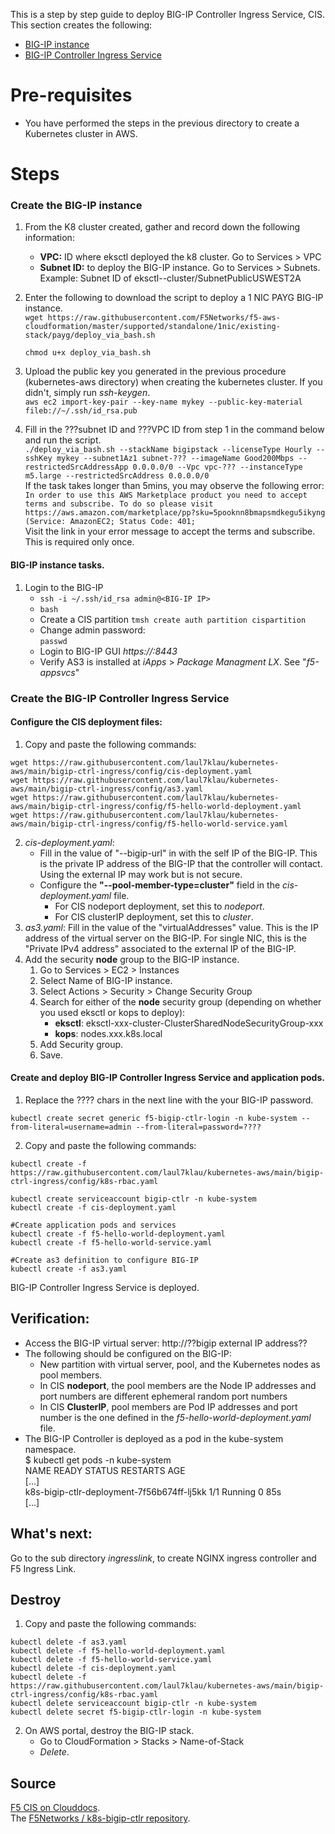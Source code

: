 This is a step by step guide to deploy BIG-IP Controller Ingress Service, CIS. This section creates the following:
- [BIG-IP instance](https://github.com/laul7klau/kubernetes-aws/tree/main/bigip-ctrl-ingress#create-the-big-ip-instance)
- [BIG-IP Controller Ingress Service](https://github.com/laul7klau/kubernetes-aws/tree/main/bigip-ctrl-ingress#create-the-big-ip-controller-ingress-service)

# Pre-requisites
- You have performed the steps in the previous directory to create a Kubernetes cluster in AWS.

# Steps  
### Create the BIG-IP instance
1. From the K8 cluster created, gather and record down the following information:
   - **VPC:** ID where eksctl deployed the k8 cluster. Go to Services > VPC
   - **Subnet ID:** to deploy the BIG-IP instance. Go to Services > Subnets. Example: Subnet ID of  eksctl-<name>-cluster/SubnetPublicUSWEST2A

2. Enter the following to download the script to deploy a 1 NIC PAYG BIG-IP instance.  
   ``wget https://raw.githubusercontent.com/F5Networks/f5-aws-cloudformation/master/supported/standalone/1nic/existing-stack/payg/deploy_via_bash.sh``  

   ``chmod u+x deploy_via_bash.sh``

3. Upload the public key you generated in the previous procedure (kubernetes-aws directory) when creating the kubernetes cluster. If you didn't, simply run *ssh-keygen*.  
```aws ec2 import-key-pair --key-name mykey --public-key-material fileb://~/.ssh/id_rsa.pub```

4. Fill in the ???subnet ID and ???VPC ID from step 1 in the command below and run the script.    
``./deploy_via_bash.sh --stackName bigipstack --licenseType Hourly --sshKey mykey --subnet1Az1 subnet-??? --imageName Good200Mbps --restrictedSrcAddressApp 0.0.0.0/0 --Vpc vpc-??? --instanceType m5.large --restrictedSrcAddress 0.0.0.0/0``  
If the task takes longer than 5mins, you may observe the following error:  
```In order to use this AWS Marketplace product you need to accept terms and subscribe. To do so please visit https://aws.amazon.com/marketplace/pp?sku=5pooknn8bmapsmdkegu5ikyng (Service: AmazonEC2; Status Code: 401; ```   
Visit the link in your error message to accept the terms and subscribe. This is required only once.

#### BIG-IP instance tasks. 

1. Login to the BIG-IP
   - ``ssh -i ~/.ssh/id_rsa admin@<BIG-IP IP>``
   - ``bash``
   - Create a CIS partition
     ``tmsh create auth partition cispartition``
   - Change admin password:  
     ``passwd``
   - Login to BIG-IP GUI *https://<BIG-IP IP>:8443*
   - Verify AS3 is installed at *iApps* > *Package Managment LX*. See "*f5-appsvcs*"

### Create the BIG-IP Controller Ingress Service
#### Configure the CIS deployment files:  
1. Copy and paste the following commands:   

``wget https://raw.githubusercontent.com/laul7klau/kubernetes-aws/main/bigip-ctrl-ingress/config/cis-deployment.yaml``  
``wget https://raw.githubusercontent.com/laul7klau/kubernetes-aws/main/bigip-ctrl-ingress/config/as3.yaml``  
``wget https://raw.githubusercontent.com/laul7klau/kubernetes-aws/main/bigip-ctrl-ingress/config/f5-hello-world-deployment.yaml``  
``wget https://raw.githubusercontent.com/laul7klau/kubernetes-aws/main/bigip-ctrl-ingress/config/f5-hello-world-service.yaml``  

2. *cis-deployment.yaml*: 
   - Fill in the value of "--bigip-url" in  with the self IP of the BIG-IP. This is the private IP address of the BIG-IP that the controller will contact. Using the external IP may work but is not secure.  
   - Configure the **"--pool-member-type=cluster"** field in the *cis-deployment.yaml* file.  
     - For CIS nodeport deployment, set this to *nodeport*.   
     - For CIS clusterIP deployment, set this to *cluster*.  
3. *as3.yaml*: Fill in the value of the "virtualAddresses" value. This is the IP address of the virtual server on the BIG-IP. For single NIC, this is  the "Private IPv4 address" associated to the external IP of the BIG-IP.   
4. Add the security **node** group to the BIG-IP instance.  
   1. Go to Services > EC2 > Instances   
   2. Select Name of BIG-IP instance.  
   3. Select Actions > Security > Change Security Group
   4. Search for either of the **node** security group (depending on whether you used eksctl or kops to deploy):
      - **eksctl**: eksctl-xxx-cluster-ClusterSharedNodeSecurityGroup-xxx
      - **kops**: nodes.xxx.k8s.local
   5. Add Security group. 
   6. Save.

#### Create and deploy BIG-IP Controller Ingress Service and application pods.  
1. Replace the ???? chars in the next line with the your BIG-IP password. 

``kubectl create secret generic f5-bigip-ctlr-login -n kube-system --from-literal=username=admin --from-literal=password=????``  

2. Copy and paste the following commands:     

``kubectl create -f https://raw.githubusercontent.com/laul7klau/kubernetes-aws/main/bigip-ctrl-ingress/config/k8s-rbac.yaml``  

``kubectl create serviceaccount bigip-ctlr -n kube-system``   
``kubectl create -f cis-deployment.yaml``  

``#Create application pods and services ``  
``kubectl create -f f5-hello-world-deployment.yaml``  
``kubectl create -f f5-hello-world-service.yaml`` 
  
``#Create as3 definition to configure BIG-IP ``  
``kubectl create -f as3.yaml``  

BIG-IP Controller Ingress Service is deployed.  

## Verification:
- Access the BIG-IP virtual server: http://??bigip external IP address??   
- The following should be configured on the BIG-IP:
  - New partition with virtual server, pool, and the Kubernetes nodes as pool members. 
  - In CIS **nodeport**, the pool members are the Node IP addresses and port numbers are different ephemeral random port numbers  
  - In CIS **ClusterIP**, pool members are Pod IP addresses and port number is the one defined in the *f5-hello-world-deployment.yaml* file.  
- The BIG-IP Controller is deployed as a pod in the kube-system namespace.  
  $ kubectl get pods -n kube-system  
  NAME                                         READY   STATUS    RESTARTS   AGE   
  [...]   
  k8s-bigip-ctlr-deployment-7f56b674ff-lj5kk   1/1     Running   0          85s  
  [...]   

## What's next:  
Go to the sub directory *ingresslink*, to create NGINX ingress controller and F5 Ingress Link.  

## Destroy
1. Copy and paste the following commands:  

``kubectl delete -f as3.yaml``  
``kubectl delete -f f5-hello-world-deployment.yaml``  
``kubectl delete -f f5-hello-world-service.yaml``   
``kubectl delete -f cis-deployment.yaml``  
``kubectl delete -f https://raw.githubusercontent.com/laul7klau/kubernetes-aws/main/bigip-ctrl-ingress/config/k8s-rbac.yaml``  
``kubectl delete serviceaccount bigip-ctlr -n kube-system``  
``kubectl delete secret f5-bigip-ctlr-login -n kube-system``  
 
2. On AWS portal, destroy the BIG-IP stack.  
   - Go to CloudFormation > Stacks > Name-of-Stack  
   - *Delete*.   

## Source
[F5 CIS on Clouddocs](https://clouddocs.f5.com/containers/latest/userguide/kubernetes/#examples-repository).  
The [F5Networks / k8s-bigip-ctlr repository](https://github.com/F5Networks/k8s-bigip-ctlr).  
